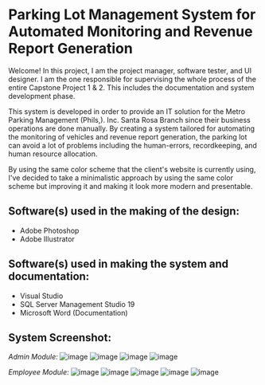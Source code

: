 # Parking Lot Management System for Automated Monitoring and Revenue Report Generation

Welcome! In this project, I am the project manager, software tester, and UI designer. I am the one responsible for supervising the whole process of the entire Capstone Project 1 & 2. This includes the documentation and system development phase.

This system is developed in order to provide an IT solution for the Metro Parking Management (Phils,). Inc. Santa Rosa Branch since their business operations are done manually. By creating a system tailored for automating the monitoring of vehicles and revenue report generation, the parking lot can avoid a lot of problems including the human-errors, recordkeeping, and human resource allocation.

By using the same color scheme that the client's website is currently using, I've decided to take a minimalistic approach by using the same color scheme but improving it and making it look more modern and presentable.

## Software(s) used in the making of the design:

- Adobe Photoshop
- Adobe Illustrator

## Software(s) used in making the system and documentation:

- Visual Studio
- SQL Server Management Studio 19
- Microsoft Word (Documentation)

## System Screenshot:
_Admin Module:_
![image](https://github.com/Jsh-Syn/plms_am_rrg/assets/157363386/efe9edf3-84ca-4f26-aa12-459ad9ea0fad)
![image](https://github.com/Jsh-Syn/plms_am_rrg/assets/157363386/c29a6ad6-1722-4db1-8b01-e726227ca9c2)
![image](https://github.com/Jsh-Syn/plms_am_rrg/assets/157363386/967c9425-5e9d-410d-b8cf-c82f271fb2e1)
![image](https://github.com/Jsh-Syn/plms_am_rrg/assets/157363386/72edcc3a-6d70-46c2-9fe1-45647b4157ea)

_Employee Module:_
![image](https://github.com/Jsh-Syn/plms_am_rrg/assets/157363386/02c3bc06-8b51-48a8-9998-c3b6496a1954)
![image](https://github.com/Jsh-Syn/plms_am_rrg/assets/157363386/e232a33a-a0d9-456c-b6af-2b07760700cb)
![image](https://github.com/Jsh-Syn/plms_am_rrg/assets/157363386/7574ca9f-aaff-4266-be1e-3ede1771e066)
![image](https://github.com/Jsh-Syn/plms_am_rrg/assets/157363386/84ae35af-57ba-4dc0-96dd-c22df913dfb5)
![image](https://github.com/Jsh-Syn/plms_am_rrg/assets/157363386/fd7d12a8-2ff2-475b-8641-00dc2d37ced1)
